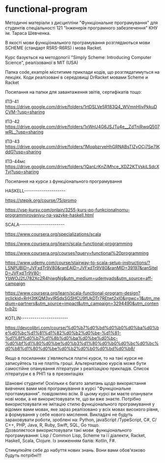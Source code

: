 # functional-program

Методичні матеріали з дисципліни "Функціональне програмування" для студентів спеціальності 121 "Інженерія програмного забезпечення" КНУ ім. Тараса Шевченка. 

В якості мови функціонального програмування розглядаються мови SCHEME (стандарт R5RS-R6RS)  і мова Racket. 

Курс базується на методології "Simply Scheme: Introducing Computer Science", реалізованої в MIT (USA)

Папка code_example міститиме приклади кодів, що розглядатимуться на лекціях.  Коди реалізовані в середовищі DrRacket мовами Scheme  и Racket

Посилання на папки для завантаження звітів, сертифікатів тощо:

ІПЗ-41   https://drive.google.com/drive/folders/1rtDSLVe5R183Q4_WVmnHIivPkkuDCVM-?usp=sharing

ІПЗ-42   https://drive.google.com/drive/folders/1xWnU4G6JSJTu4e__ZdTniRwqQ507wRL_?usp=sharing

ІПЗ-43   https://drive.google.com/drive/folders/1MoqbzryeHhGRNABsTIZyOCj7Se7IKddG?usp=sharing

ІПЗ-44мс https://drive.google.com/drive/folders/1QanLrKnZiMhce_XDZ2KTVskiLSdcXTvj?usp=sharing

 Посилання на курси з функціонального програмування
 
 HASKELL---------------------
 
 https://stepik.org/course/75/promo           
 
 https://vse-kursy.com/onlain/3255-kurs-po-funkcionalnomu-programmirovaniyu-na-yazyke-haskell.html 
 
 SCALA-----------------------
 
 https://www.coursera.org/specializations/scala            
 
 https://www.coursera.org/learn/scala-functional-programming
 
 https://www.coursera.org/courses?query=functional%20programming
 
 https://www.udemy.com/course/stairway-to-scala-setup-instructions/?LSNPUBID=JVFxdTr9V80&ranEAID=JVFxdTr9V80&ranMID=39197&ranSiteID=JVFxdTr9V80-YbWOJ2fJ782Xc2R4hjwgNg&utm_medium=udemyads&utm_source=aff-campaign
 
 https://www.coursera.org/learn/scala-functional-program-design?irclickid=RrH3tKQM3xyIRSdxSGSHCU9fUkDTr7REtwt2xI0&irgwc=1&utm_medium=partners&utm_source=impact&utm_campaign=3294490&utm_content=b2c
 
 KOTLIN------------------------
 
 https://devcolibri.com/course/%d0%b7%d0%bd%d0%b0%d0%ba%d0%be%d0%bc%d1%81%d1%82%d0%b2%d0%be-%d1%81-%d1%8f%d0%b7%d1%8b%d0%ba%d0%be%d0%bc-%d0%bf%d1%80%d0%be%d0%b3%d1%80%d0%b0%d0%bc%d0%bc%d0%b8%d1%80%d0%be%d0%b2%d0%b0%d0%bd%d0%b8/

Якщо в посиланнях з'являються платні курси, то на такі курси не записуйтесь та не платіть гроші. Альтернативою курсів може бути самостійне опанування літератури з реалізацією прикладів. Список літератури є в РНП та в презентаціях
 
Шановні студенти! Оскільки є багато запитань щодо використання вивчених вами мов програмування в курсі "Функціональне прогпамування". повідомляю всім. В цьому курсі ви маєте опанувати нові мови, а не використовувати те, що ви вже знаєте. Потрібно використовувати не імітацію стилю функціонального програмування у відомих вами мовах, яке зараз реалізовано у всіх мовах високого рівня, а формування у себе нового мислення. Викладачі не будуть зараховувати роботи, зроблені на: Python, javaScript /TypeScript, C#, С/С++, PHP, Java, R, Ruby, Swift, SQL, Go тощо. Дозволяєтося використовувати такі мови  функціонального програмування: Lisp / Common Lisp, Scheme та її діалекти, Racket, Haskell, Scala, Clojure. Із зниженням балів: Kotlin, F#. 

Стимулюйте себе до набуття нових знань. Вони вами обов'язково будуть потрібні!!! 
